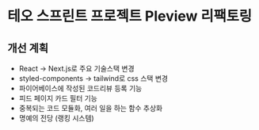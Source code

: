 # 테오 스프린트 프로젝트 Pleview 리팩토링

## 개선 계획
* React -> Next.js로 주요 기술스택 변경
* styled-components -> tailwind로 css 스택 변경
* 파이어베이스에 작성된 코드리뷰 등록 기능
* 피드 페이지 카드 필터 기능
* 중복되는 코드 모듈화, 여러 일을 하는 함수 추상화
* 명예의 전당 (랭킹 시스템)
